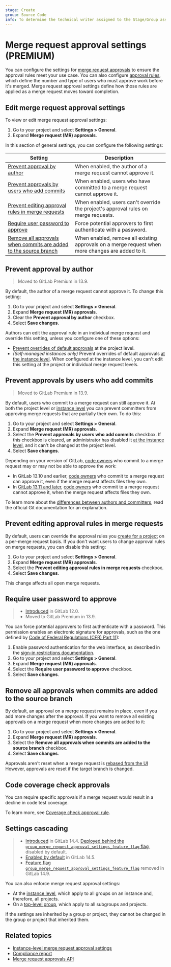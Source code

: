 ```yaml
---
stage: Create
group: Source Code
info: To determine the technical writer assigned to the Stage/Group associated with this page, see https://about.gitlab.com/handbook/engineering/ux/technical-writing/#assignments
---
```


# Merge request approval settings **(PREMIUM)**

You can configure the settings for [merge request approvals](index.md) to
ensure the approval rules meet your use case. You can also configure
[approval rules](rules.md), which define the number and type of users who must
approve work before it's merged. Merge request approval settings define how
those rules are applied as a merge request moves toward completion.

## Edit merge request approval settings

To view or edit merge request approval settings:

1. Go to your project and select **Settings > General**.
1. Expand **Merge request (MR) approvals**.

In this section of general settings, you can configure the following settings:

| Setting | Description |
| ------ | ------ |
| [Prevent approval by author](#prevent-approval-by-author)  | When enabled, the author of a merge request cannot approve it. |
| [Prevent approvals by users who add commits](#prevent-approvals-by-users-who-add-commits) | When enabled, users who have committed to a merge request cannot approve it. |
| [Prevent editing approval rules in merge requests](#prevent-editing-approval-rules-in-merge-requests) | When enabled, users can't override the project's approval rules on merge requests.  |
| [Require user password to approve](#require-user-password-to-approve) | Force potential approvers to first authenticate with a password. |
| [Remove all approvals when commits are added to the source branch](#remove-all-approvals-when-commits-are-added-to-the-source-branch) | When enabled, remove all existing approvals on a merge request when more changes are added to it. |

## Prevent approval by author

> Moved to GitLab Premium in 13.9.

By default, the author of a merge request cannot approve it. To change this setting:

1. Go to your project and select **Settings > General**.
1. Expand **Merge request (MR) approvals**.
1. Clear the **Prevent approval by author** checkbox.
1. Select **Save changes**.

Authors can edit the approval rule in an individual merge request and override
this setting, unless you configure one of these options:

- [Prevent overrides of default approvals](#prevent-editing-approval-rules-in-merge-requests) at
  the project level.
- *(Self-managed instances only)* Prevent overrides of default approvals
  [at the instance level](../../../admin_area/merge_requests_approvals.md). When configured
  at the instance level, you can't edit this setting at the project or individual
  merge request levels.

## Prevent approvals by users who add commits

> Moved to GitLab Premium in 13.9.

By default, users who commit to a merge request can still approve it. At both
the project level or [instance level](../../../admin_area/merge_requests_approvals.md)
you can prevent committers from approving merge requests that are partially
their own. To do this:

1. Go to your project and select **Settings > General**.
1. Expand **Merge request (MR) approvals**.
1. Select the **Prevent approvals by users who add commits** checkbox.
   If this checkbox is cleared, an administrator has disabled it
   [at the instance level](../../../admin_area/merge_requests_approvals.md), and
   it can't be changed at the project level.
1. Select **Save changes**.

Depending on your version of GitLab, [code owners](../../code_owners.md) who commit
to a merge request may or may not be able to approve the work:

- In GitLab 13.10 and earlier, [code owners](../../code_owners.md) who commit
  to a merge request can approve it, even if the merge request affects files they own.
- In [GitLab 13.11 and later](https://gitlab.com/gitlab-org/gitlab/-/issues/331548),
  [code owners](../../code_owners.md) who commit
  to a merge request cannot approve it, when the merge request affects files they own.

To learn more about the [differences between authors and committers](https://git-scm.com/book/en/v2/Git-Basics-Viewing-the-Commit-History),
read the official Git documentation for an explanation.

## Prevent editing approval rules in merge requests

By default, users can override the approval rules you [create for a project](rules.md)
on a per-merge request basis. If you don't want users to change approval rules
on merge requests, you can disable this setting:

1. Go to your project and select **Settings > General**.
1. Expand **Merge request (MR) approvals**.
1. Select the **Prevent editing approval rules in merge requests** checkbox.
1. Select **Save changes**.

This change affects all open merge requests.

## Require user password to approve

> - [Introduced](https://gitlab.com/gitlab-org/gitlab/-/issues/5981) in GitLab 12.0.
> - Moved to GitLab Premium in 13.9.

You can force potential approvers to first authenticate with a password. This
permission enables an electronic signature for approvals, such as the one defined by
[Code of Federal Regulations (CFR) Part 11](https://www.accessdata.fda.gov/scripts/cdrh/cfdocs/cfcfr/CFRSearch.cfm?CFRPart=11&showFR=1&subpartNode=21:1.0.1.1.8.3)):

1. Enable password authentication for the web interface, as described in the
   [sign-in restrictions documentation](../../../admin_area/settings/sign_in_restrictions.md#password-authentication-enabled).
1. Go to your project and select **Settings > General**.
1. Expand **Merge request (MR) approvals**.
1. Select the **Require user password to approve** checkbox.
1. Select **Save changes**.

## Remove all approvals when commits are added to the source branch

By default, an approval on a merge request remains in place, even if you add more changes
after the approval. If you want to remove all existing approvals on a merge request
when more changes are added to it:

1. Go to your project and select **Settings > General**.
1. Expand **Merge request (MR) approvals**.
1. Select the **Remove all approvals when commits are added to the source branch** checkbox.
1. Select **Save changes**.

Approvals aren't reset when a merge request is [rebased from the UI](../methods/index.md#rebasing-in-semi-linear-merge-methods)
However, approvals are reset if the target branch is changed.

## Code coverage check approvals

You can require specific approvals if a merge request would result in a decline in code test
coverage.

To learn more, see [Coverage check approval rule](../../../../ci/pipelines/settings.md#coverage-check-approval-rule).

## Settings cascading

> - [Introduced](https://gitlab.com/gitlab-org/gitlab/-/issues/285410) in GitLab 14.4. [Deployed behind the `group_merge_request_approval_settings_feature_flag` flag](../../../../administration/feature_flags.md), disabled by default.
> - [Enabled by default](https://gitlab.com/gitlab-org/gitlab/-/issues/285410) in GitLab 14.5.
> - [Feature flag `group_merge_request_approval_settings_feature_flag`](https://gitlab.com/gitlab-org/gitlab/-/issues/343872) removed in GitLab 14.9.

You can also enforce merge request approval settings:

- At the [instance level](../../../admin_area/merge_requests_approvals.md), which apply to all groups
  on an instance and, therefore, all projects.
- On a [top-level group](../../../group/index.md#group-merge-request-approval-settings), which apply to all subgroups
  and projects.

If the settings are inherited by a group or project, they cannot be changed in the group or project
that inherited them.

## Related topics

- [Instance-level merge request approval settings](../../../admin_area/merge_requests_approvals.md)
- [Compliance report](../../../compliance/compliance_report/index.md)
- [Merge request approvals API](../../../../api/merge_request_approvals.md)
